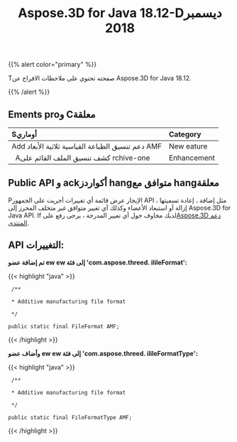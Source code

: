 ﻿---
title: Aspose.3D for Java 18.12-Dديسمبر 2018
type: docs
weight: 10
url: /ar/java/aspose-3d-for-java-18-12-december-2018/
---
{{% alert color="primary" %}} 

Tصفحته تحتوي على ملاحظات الافراج عن Aspose.3D for Java 18.12.

{{% /alert %}} 

## **Ements proو Cمعلقة**


|**Sأوماري**|**Category**|
|:- |:- |
|Add دعم تنسيق الطباعة القياسية ثلاثية الأبعاد AMF|New eature|
|` `Aكشف تنسيق الملف القائم على rchive-one|Enhancement|

## **Public API و ackأكواردز hangمتوافق مع hangمعلقة**

Pالإيجار عرض قائمة أي تغييرات أجريت على الجمهور API مثل إضافة ، إعادة تسميتها ، إزالة أو استبعاد الأعضاء وكذلك أي تغيير متوافق غير متخلف المحرز إلى Aspose.3D for Java API. If لديك مخاوف حول أي تغيير المدرجة ، يرجى رفع على[Aspose.3D دعم المنتدى](https://forum.aspose.com/c/3d).

## **API التغييرات:**

**تم إضافة عضو ew ew إلى فئة 'com.aspose.threed. ilileFormat':**

{{< highlight "java" >}}

     /**

     * Additive manufacturing file format

     */

    public static final FileFormat AMF;

{{< /highlight >}}


**وأضاف عضو ew ew إلى فئة 'com.aspose.threed. ilileFormatType':**

{{< highlight "java" >}}

     /**

     * Additive manufacturing file format

     */

    public static final FileFormatType AMF;

{{< /highlight >}}




